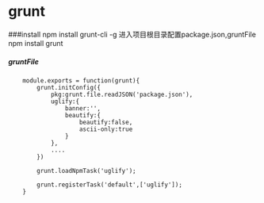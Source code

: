 # grunt

###install
			npm install grunt-cli -g
			进入项目根目录配置package.json,gruntFile
			npm install
			grunt

##### gruntFile
		
		module.exports = function(grunt){
			grunt.initConfig({
				pkg:grunt.file.readJSON('package.json'),
				uglify:{
					banner:'',
					beautify:{
						beautify:false,
						ascii-only:true
					}
				},
				....
			})
			
			grunt.loadNpmTask('uglify');
			
			grunt.registerTask('default',['uglify']);	
		}